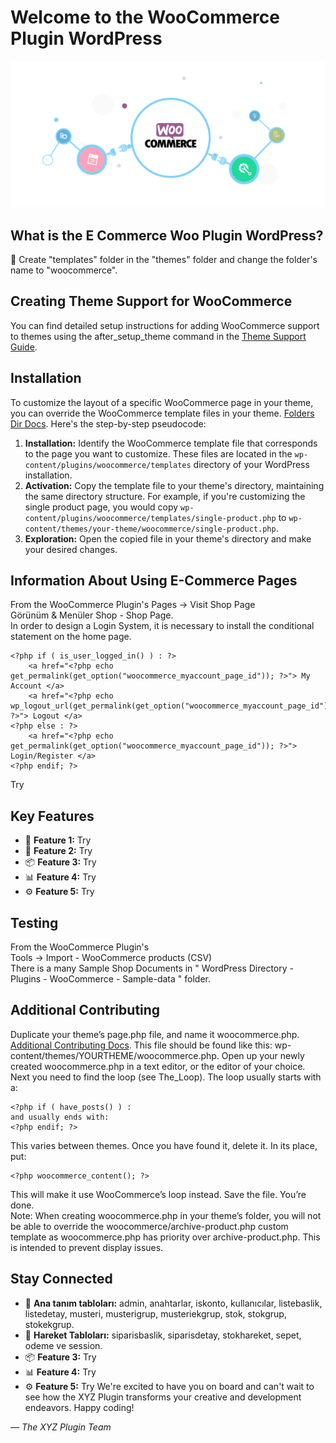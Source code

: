 # Welcome to the WooCommerce Plugin WordPress

![Plugin Logo](plugin_logo.png)

## What is the E Commerce Woo Plugin WordPress?

👋 Create "templates" folder in the "themes" folder and change the folder's name to "woocommerce".

## Creating Theme Support for WooCommerce

You can find detailed setup instructions for adding WooCommerce support to themes using the after_setup_theme command in the [Theme Support Guide](backups/functions.php).

## Installation

To customize the layout of a specific WooCommerce page in your theme, you can override the WooCommerce template files in your theme. [Folders Dir Docs](docs/THEME_DIR.MD).
Here's the step-by-step pseudocode:

1. **Installation:** Identify the WooCommerce template file that corresponds to the page you want to customize. These files are located in the `wp-content/plugins/woocommerce/templates` directory of your WordPress installation.
2. **Activation:** Copy the template file to your theme's directory, maintaining the same directory structure. For example, if you're customizing the single product page, you would copy `wp-content/plugins/woocommerce/templates/single-product.php` to `wp-content/themes/your-theme/woocommerce/single-product.php`.
3. **Exploration:** Open the copied file in your theme's directory and make your desired changes.

## Information About Using E-Commerce Pages

From the WooCommerce Plugin's Pages -> Visit Shop Page  <br />
Görünüm & Menüler Shop - Shop Page.  <br />
In order to design a Login System, it is necessary to install the conditional statement on the home page.
```
<?php if ( is_user_logged_in() ) : ?>
    <a href="<?php echo get_permalink(get_option("woocommerce_myaccount_page_id")); ?>"> My Account </a>
    <a href="<?php echo wp_logout_url(get_permalink(get_option("woocommerce_myaccount_page_id"))); ?>"> Logout </a>
<?php else : ?>
    <a href="<?php echo get_permalink(get_option("woocommerce_myaccount_page_id")); ?>"> Login/Register </a>
<?php endif; ?>
```
Try

## Key Features

- 🚀 **Feature 1:** Try
- 🎨 **Feature 2:** Try
- 📦 **Feature 3:** Try
- 📊 **Feature 4:** Try
- ⚙️ **Feature 5:** Try

## Testing

From the WooCommerce Plugin's <br />
Tools -> Import - WooCommerce products (CSV) <br />
There is a many Sample Shop Documents in " WordPress Directory - Plugins - WooCommerce - Sample-data " folder. <br />

## Additional Contributing

Duplicate your theme’s page.php file, and name it woocommerce.php. [Additional Contributing Docs](docs/woocommerce.php).
This file should be found like this: wp-content/themes/YOURTHEME/woocommerce.php. Open up your newly created woocommerce.php in a text editor, or the editor of your choice. Next you need to find the loop (see The_Loop). The loop usually starts with a:
```
<?php if ( have_posts() ) :
and usually ends with:
<?php endif; ?>
```
This varies between themes. Once you have found it, delete it. In its place, put:
```
<?php woocommerce_content(); ?>
```
This will make it use WooCommerce’s loop instead. Save the file. You’re done. <br />
Note: When creating woocommerce.php in your theme’s folder, you will not be able to override the woocommerce/archive-product.php custom template as woocommerce.php has priority over archive-product.php. This is intended to prevent display issues.

## Stay Connected

- 🚀 **Ana tanım tabloları:** admin, anahtarlar, iskonto, kullanıcılar, listebaslik, listedetay, musteri, musterigrup, musteriekgrup, stok, stokgrup, stokekgrup.
- 🎨 **Hareket Tabloları:** siparisbaslik, siparisdetay, stokhareket, sepet, odeme ve session.
- 📦 **Feature 3:** Try
- 📊 **Feature 4:** Try
- ⚙️ **Feature 5:** Try
We're excited to have you on board and can't wait to see how the XYZ Plugin transforms your creative and development endeavors. Happy coding!

*— The XYZ Plugin Team*
